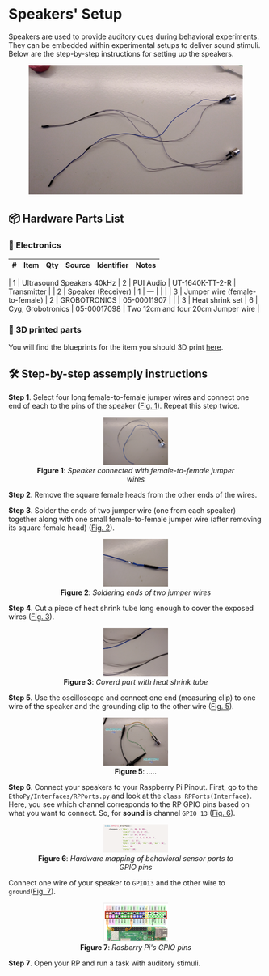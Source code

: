 # Speakers' Setup
Speakers are used to provide auditory cues during behavioral experiments. They can be embedded within experimental setups to deliver sound stimuli. Below are the step-by-step instructions for setting up the speakers.

<div align="center">
<figure id="fig1">
  <img src="Speakers_Figures/Fig.png" width="%" />
</figure>
</div>

## 📦 Hardware Parts List

### 🔌 Electronics
| # | Item                                      | Qty  | Source                | Identifier       | Notes                               |
|:-:|:-:                                        |:-:   |:-:                    |:-:               |:-:                                  |
<a id="electro1"></a>
| 1 | Ultrasound Speakers 40kHz                 | 2    | PUI Audio              |    UT-1640K-TT-2-R       | Transmitter | <!--Add Mfr. source & Identifier-->
<a id="electro2"></a>
| 2 | Speaker (Receiver)                        | 1    | —                     |                  |                                     | <!--Add Mfr. source & Identifier-->
<a id="electro3"></a>
| 3 | Jumper wire (female-to-female)            | 2    | GROBOTRONICS            | 05-00011907     |                                     | <!--Add Mfr. source & Identifier-->
<a id="electro4"></a>
| 3 | Heat shrink set                           | 6    | Cyg, Grobotronics            | 05-00017098 | Two 12cm  and four 20cm Jumper wire | <!--Verify Mfr. source & Identifier-->
<a id="electro5"></a>



### 🧩 3D printed parts
You will find the blueprints for the item you should 3D print [here](https://github.com/ef-lab/ethopy_hardware/blob/main/Homecage/3d_designs/center_port_with_speakers.stl).

## 🛠️ Step-by-step assemply instructions

**Step 1**. Select four long female-to-female jumper wires and connect one end of each to the pins of the speaker ([Fig. 1](#fig1)). Repeat this step twice.

<div align="center">
<figure id="fig1">
  <img src="Speakers_Figures/Fig1.png" width="30%" />
  <figcaption><b>Figure 1</b>: <i>Speaker connected with female-to-female jumper wires</i></figcaption>
</figure>
</div>

**Step 2**. Remove the square female heads from the other ends of the wires.

**Step 3**. Solder the ends of two jumper wire (one from each speaker) together along with one small female-to-female jumper wire (after removing its square female head) ([Fig. 2](#fig2)).

<div align="center">
<figure id="fig2">
  <img src="Speakers_Figures/Fig2.png" width="30%" />
  <figcaption><b>Figure 2</b>: <i>Soldering ends of two jumper wires</i></figcaption>
</figure>
</div>

**Step 4**. Cut a piece of heat shrink tube long enough to cover the exposed wires ([Fig. 3](#fig3)).

<div align="center">
<figure id="fig3">
  <img src="Speakers_Figures/Fig3.png" width="30%" />
  <figcaption><b>Figure 3</b>: <i>Coverd part with heat shrink tube</i></figcaption>
</figure>
</div>

**Step 5**. Use the oscilloscope and connect one end (measuring clip) to one wire of the speaker and the grounding clip to the other wire ([Fig. 5](#fig5)).

<div align="center">
<figure id="fig5">
  <img src="Speakers_Figures/Fig5.png" width="30%" />
  <figcaption><b>Figure 5</b>: <i>.....</i></figcaption>
</figure>
</div>

**Step 6**. Connect your speakers to your Raspberry Pi Pinout. First, go to the `EthoPy/Interfaces/RPPorts.py` <!--Double check this path--> and look at the `class RPPorts(Interface)`. Here, you see which channel corresponds to the RP GPIO pins based on what you want to connect. So, for **sound** is channel `GPIO 13` ([Fig. 6](#fig6)).

<div align="center">
<figure id="fig6">
  <img src="Speakers_Figures/Fig6.png" width="30%" />
  <figcaption><b>Figure 6</b>: <i>Hardware mapping of behavioral sensor ports to GPIO pins</i></figcaption>
</figure>
</div>

Connect one wire of your speaker to `GPIO13` and the other wire to `ground`([Fig. 7](#fig7)).

<div align="center">
<figure id="fig7">
  <img src="Speakers_Figures/Fig7.png" width="30%" />
  <figcaption><b>Figure 7</b>: <i>Rasberry Pi's GPIO pins</i></figcaption>
</figure>
</div>

**Step 7**. Open your RP and run a task with auditory stimuli.